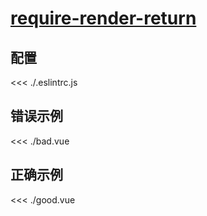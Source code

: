 # [require-render-return](https://eslint.vuejs.org/rules/require-render-return.html)

## 配置

<<< ./.eslintrc.js

## 错误示例

<<< ./bad.vue

## 正确示例

<<< ./good.vue

